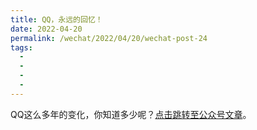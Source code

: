 ```yaml
---
title: QQ，永远的回忆！
date: 2022-04-20
permalink: /wechat/2022/04/20/wechat-post-24
tags:
  - 
  - 
  - 
  - 
---
```


QQ这么多年的变化，你知道多少呢？[点击跳转至公众号文章](http://mp.weixin.qq.com/s?__biz=MzkxNjM0MzQ0MQ==&mid=2247484029&idx=1&sn=7fea76b88c9fd05e6ef0259cbe9020b0&chksm=c1501d83f6279495f674f24c48baefd5768b2ff2f6e8c13ff53b4b67403f1a7f53ff0c70a071#rd)。